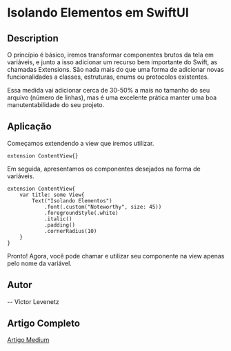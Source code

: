 # Isolando Elementos em SwiftUI


## Description

O princípio é básico, iremos transformar componentes brutos da tela em variáveis, e junto a isso adicionar um recurso bem importante do Swift, as chamadas Extensions. São nada mais do que uma forma de adicionar novas funcionalidades a classes, estruturas, enums ou  protocolos existentes.

Essa medida vai adicionar cerca de 30-50% a mais no tamanho do seu arquivo (número de linhas), mas é uma excelente prática manter uma boa manutentabilidade do seu projeto.

## Aplicação

Começamos extendendo a view que iremos utilizar.
```
extension ContentView{}
```
Em seguida, apresentamos os componentes desejados na forma de variáveis.

```
extension ContentView{
    var title: some View{
        Text("Isolando Elementos")
            .font(.custom("Noteworthy", size: 45))
            .foregroundStyle(.white)
            .italic()
            .padding()
            .cornerRadius(10)
    }
}
```
Pronto! Agora, você pode chamar e utilizar seu componente na view apenas pelo nome da variável.



## Autor

-- Victor Levenetz


## Artigo Completo
[Artigo Medium](https://medium.com/@victorlevenetz/swiftui-em-pedaços-a-arte-da-componentização-448ee6fabd43)

